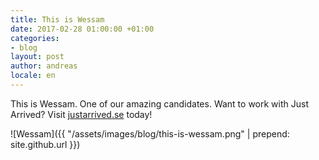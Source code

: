 ```yaml
---
title: This is Wessam
date: 2017-02-28 01:00:00 +01:00
categories:
- blog
layout: post
author: andreas
locale: en
---
```


This is Wessam. One of our amazing candidates. Want to work with Just Arrived? Visit [justarrived.se](https://justarrived.se) today!

![Wessam]({{ "/assets/images/blog/this-is-wessam.png" | prepend: site.github.url }})

&zwnj;&zwnj;&zwnj;&zwnj;&zwnj;&zwnj;&zwnj;&zwnj;&zwnj;&zwnj;&zwnj;&zwnj;&zwnj;&zwnj;&zwnj;&zwnj;&zwnj;&zwnj;&zwnj;&zwnj;&zwnj;&zwnj;&zwnj;&zwnj;&zwnj;&zwnj;&zwnj;&zwnj;&zwnj;&zwnj;&zwnj;&zwnj;&zwnj;&zwnj;&zwnj;&zwnj;&zwnj;&zwnj;&zwnj;&zwnj;&zwnj;&zwnj;&zwnj;&zwnj;&zwnj;&zwnj;&zwnj;&zwnj;&zwnj;&zwnj;&zwnj;&zwnj;&zwnj;&zwnj;&zwnj;&zwnj;&zwnj;&zwnj;&zwnj;&zwnj;&zwnj;&zwnj;&zwnj;&zwnj;&zwnj;&zwnj;&zwnj;&zwnj;&zwnj;&zwnj;&zwnj;&zwnj;&zwnj;&zwnj;&zwnj;&zwnj;&zwnj;&zwnj;&zwnj;&zwnj;&zwnj;&zwnj;
&zwnj;&zwnj;&zwnj;&zwnj;&zwnj;&zwnj;&zwnj;&zwnj;&zwnj;&zwnj;&zwnj;&zwnj;&zwnj;&zwnj;&zwnj;&zwnj;&zwnj;&zwnj;&zwnj;&zwnj;&zwnj;&zwnj;&zwnj;&zwnj;&zwnj;&zwnj;&zwnj;&zwnj;&zwnj;&zwnj;&zwnj;&zwnj;&zwnj;&zwnj;&zwnj;&zwnj;&zwnj;&zwnj;&zwnj;&zwnj;&zwnj;&zwnj;&zwnj;&zwnj;&zwnj;&zwnj;&zwnj;&zwnj;&zwnj;&zwnj;&zwnj;&zwnj;&zwnj;&zwnj;&zwnj;&zwnj;&zwnj;&zwnj;&zwnj;&zwnj;&zwnj;&zwnj;&zwnj;&zwnj;&zwnj;&zwnj;&zwnj;&zwnj;&zwnj;&zwnj;&zwnj;&zwnj;&zwnj;&zwnj;&zwnj;&zwnj;&zwnj;&zwnj;&zwnj;&zwnj;&zwnj;&zwnj;
